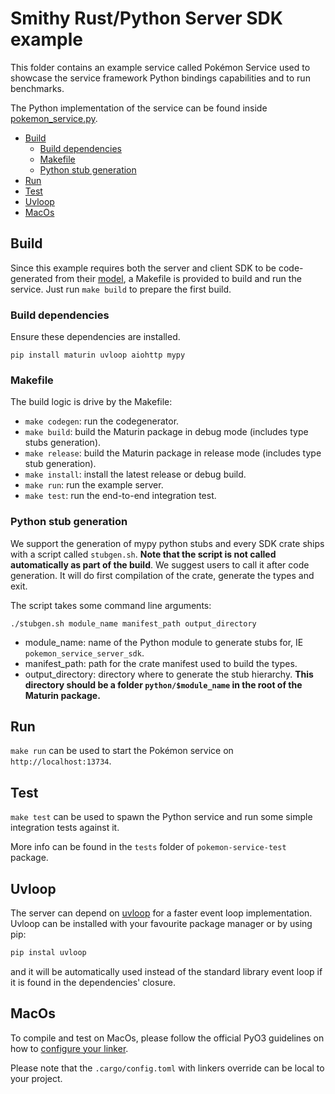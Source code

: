 # Smithy Rust/Python Server SDK example

This folder contains an example service called Pokémon Service used to showcase
the service framework Python bindings capabilities and to run benchmarks.

The Python implementation of the service can be found inside
[pokemon_service.py](/rust-runtime/aws-smithy-http-python-server/examples/pokemon_service.py).

* [Build](#build)
    * [Build dependencies](#build-dependencies)
    * [Makefile](#makefile)
    * [Python stub generation](#python-stub-generation)
* [Run](#run)
* [Test](#test)
* [Uvloop](#uvloop)
* [MacOs](#macos)

## Build

Since this example requires both the server and client SDK to be code-generated
from their [model](/codegen-server-test/model/pokemon.smithy), a Makefile is
provided to build and run the service. Just run `make build` to prepare the first
build.

### Build dependencies

Ensure these dependencies are installed.

```
pip install maturin uvloop aiohttp mypy
```

### Makefile

The build logic is drive by the Makefile:

* `make codegen`: run the codegenerator.
* `make build`: build the Maturin package in debug mode (includes type stubs
  generation).
* `make release`: build the Maturin package in release mode (includes type stub
  generation).
* `make install`: install the latest release or debug build.
* `make run`: run the example server.
* `make test`: run the end-to-end integration test.

### Python stub generation

We support the generation of mypy python stubs and every SDK crate ships with
a script called `stubgen.sh`. **Note that the script is not called
automatically as part of the build**. We suggest users to call it after code generation.
It will do first compilation of the crate, generate the types and exit.

The script takes some command line arguments:

```
./stubgen.sh module_name manifest_path output_directory
```

* module_name: name of the Python module to generate stubs for, IE `pokemon_service_server_sdk`.
* manifest_path: path for the crate manifest used to build the types.
* output_directory: directory where to generate the stub hierarchy. **This
  directory should be a folder `python/$module_name` in the root of the Maturin package.**

## Run

`make run` can be used to start the Pokémon service on `http://localhost:13734`.

## Test

`make test` can be used to spawn the Python service and run some simple integration
tests against it.

More info can be found in the `tests` folder of `pokemon-service-test` package.

## Uvloop

The server can depend on [uvloop](https://pypi.org/project/uvloop/) for a
faster event loop implementation. Uvloop can be installed with your favourite
package manager or by using pip:

```sh
pip instal uvloop
```

and it will be automatically used instead of the standard library event loop if
it is found in the dependencies' closure.

## MacOs

To compile and test on MacOs, please follow the official PyO3 guidelines on how
to [configure your linker](https://pyo3.rs/latest/building_and_distribution.html?highlight=rustflags#macos).

Please note that the `.cargo/config.toml` with linkers override can be local to
your project.
